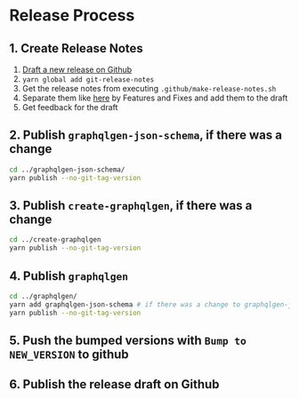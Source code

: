 # Release Process

## 1. Create Release Notes
1. [Draft a new release on Github](https://github.com/prisma/graphqlgen/releases/new)
2. `yarn global add git-release-notes`
3. Get the release notes from executing `.github/make-release-notes.sh`
4. Separate them like [here](https://github.com/prisma/graphqlgen/releases/tag/0.5.0) by Features and Fixes and add them to the draft
5. Get feedback for the draft

## 2. Publish `graphqlgen-json-schema`, if there was a change
```sh
cd ../graphqlgen-json-schema/
yarn publish --no-git-tag-version
```

## 3. Publish `create-graphqlgen`, if there was a change
```sh
cd ../create-graphqlgen
yarn publish --no-git-tag-version
```

## 4. Publish `graphqlgen`
```sh
cd ../graphqlgen/
yarn add graphqlgen-json-schema # if there was a change to graphqlgen-json-schema, add it to graphqlgen
yarn publish --no-git-tag-version
```
## 5. Push the bumped versions with `Bump to NEW_VERSION` to github

## 6. Publish the release draft on Github

